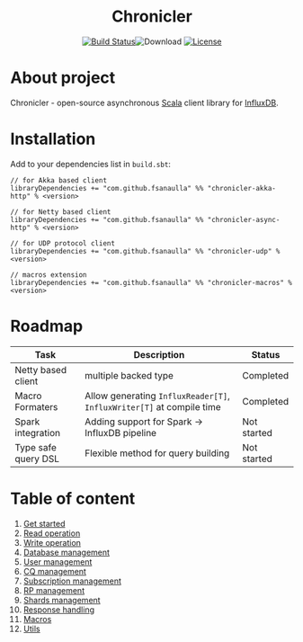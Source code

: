 <div align="center">

# Chronicler
[![Build Status](https://travis-ci.org/fsanaulla/chronicler.svg?branch=master)](https://travis-ci.org/fsanaulla/chronicler)![Download](https://img.shields.io/maven-central/v/com.github.fsanaulla/chronicler-core_2.11.svg)
[![License](http://img.shields.io/:license-Apache%202-blue.svg)](http://www.apache.org/licenses/LICENSE-2.0.txt)
</div>

# About project
Chronicler - open-source asynchronous [Scala](https://www.scala-lang.org/) client library for [InfluxDB](https://www.influxdata.com/).


# Installation
Add to your dependencies list in `build.sbt`:
```
// for Akka based client
libraryDependencies += "com.github.fsanaulla" %% "chronicler-akka-http" % <version>

// for Netty based client
libraryDependencies += "com.github.fsanaulla" %% "chronicler-async-http" % <version>

// for UDP protocol client
libraryDependencies += "com.github.fsanaulla" %% "chronicler-udp" % <version>

// macros extension
libraryDependencies += "com.github.fsanaulla" %% "chronicler-macros" % <version>
```
# Roadmap

| Task | Description | Status |
| ------------- | ------------- | ---------- |
| Netty based client | multiple backed type | Completed |
| Macro Formaters | Allow generating `InfluxReader[T]`, `InfluxWriter[T]` at compile time | Completed |
| Spark integration | Adding support for Spark -> InfluxDB pipeline | Not started |
| Type safe query DSL | Flexible method for query building | Not started |

# Table of content
1. [Get started](docs/get_started.md)
2. [Read operation](docs/read_operation_notes.md)
3. [Write operation](docs/write_operation_notes.md)
4. [Database management](docs/database_management.md)
5. [User management](docs/user_management.md)
6. [CQ management](docs/continuous_query-management.md)
7. [Subscription management](docs/subscription_management.md)
8. [RP management](docs/retention_policy_management.md)
9. [Shards management](docs/shard_management.md)
10. [Response handling](docs/response_handling.md)
11. [Macros](docs/macros.md)
12. [Utils](docs/utils.md)

